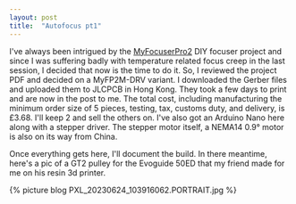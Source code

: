 ```yaml
---
layout: post
title:  "Autofocus pt1"
---
```

I've always been intrigued by the [MyFocuserPro2](https://sourceforge.net/projects/arduinoascomfocuserpro2diy/) DIY focuser project and since I was suffering badly with temperature related focus creep in the last session, I decided that now is the time to do it. So, I reviewed the project PDF and decided on a MyFP2M-DRV variant. I downloaded the Gerber files and uploaded them to JLCPCB in Hong Kong. They took a few days to print and are now in the post to me. The total cost, including manufacturing the minimum order size of 5 pieces, testing, tax, customs duty, and delivery, is £3.68. I'll keep 2 and sell the others on. I've also got an Arduino Nano here along with a stepper driver. The stepper motor itself, a NEMA14 0.9° motor is also on its way from China. 

Once everything gets here, I'll document the build. In there meantime, here's a pic of a GT2 pulley for the Evoguide 50ED that my friend made for me on his resin 3d printer.

{% picture blog PXL_20230624_103916062.PORTRAIT.jpg %}

